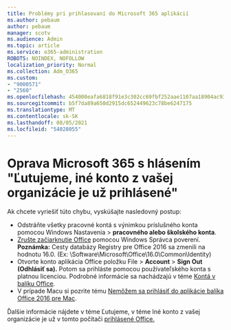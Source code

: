 ```yaml
---
title: Problémy pri prihlasovaní do Microsoft 365 aplikácií
ms.author: pebaum
author: pebaum
manager: scotv
ms.audience: Admin
ms.topic: article
ms.service: o365-administration
ROBOTS: NOINDEX, NOFOLLOW
localization_priority: Normal
ms.collection: Adm_O365
ms.custom:
- "9000571"
- "2560"
ms.openlocfilehash: 454000eafa6818f91e3c302cc69fbf252aae1107aa18904ac93a4756d4db642b
ms.sourcegitcommit: b5f7da89a650d2915dc652449623c78be6247175
ms.translationtype: MT
ms.contentlocale: sk-SK
ms.lasthandoff: 08/05/2021
ms.locfileid: "54028055"
---
```

# <a name="fixing-the-microsoft-365-apps-sorry-another-account-from-your-organization-is-already-signed-in-message"></a>Oprava Microsoft 365 s hlásením "Ľutujeme, iné konto z vašej organizácie je už prihlásené"

Ak chcete vyriešiť túto chybu, vyskúšajte nasledovný postup:

- Odstráňte všetky pracovné kontá s výnimkou príslušného konta pomocou Windows Nastavenia > **pracovného alebo školského konta**.
- [Zrušte začiarknutie Office](https://docs.microsoft.com/office/troubleshoot/error-messages/another-account-already-signed-in#step-3-clear-cached-credentials-on-the-computer) pomocou Windows Správca poverení.<br/>
    **Poznámka:** Cesty databázy Registry pre Office 2016 sa zmenili na hodnotu 16.0. (Ex: \Software\Microsoft\Office\16.0\Common\Identity\)
- Otvorte konto aplikácia Office položku File  >  **Account**  >  **Sign Out (Odhlásiť sa).** Potom sa prihláste pomocou používateľského konta s platnou licenciou. Podrobné informácie sa nachádzajú v téme [Kontá v balíku Office](https://support.office.com/article/accounts-in-office-628ea040-f265-49de-b986-be09c3ebf8a9).
- V prípade Macu si pozrite tému [Nemôžem sa prihlásiť do aplikácie balíka Office 2016 pre Mac](https://docs.microsoft.com/office365/troubleshoot/authentication/sign-in-to-office-2016-for-mac-fail).

Ďalšie informácie nájdete v téme Ľutujeme, v téme Iné konto z vašej organizácie je už v tomto počítači [prihlásené Office.](https://docs.microsoft.com/office/troubleshoot/error-messages/another-account-already-signed-in)
